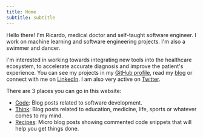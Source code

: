 ```yaml
---
title: Home
subtitle: subtitle
---
```


Hello there! I'm Ricardo, medical doctor and self-taught software engineer. I work on machine learning and software engineering projects. I'm also a swimmer and dancer.

I'm interested in working towards integrating new tools into the healthcare ecosystem, to accelerate accurate diagnosis and improve the patient's experience.
You can see my projects in my [GitHub profile](https://github.com/polyrand), read my [blog](https://ricardoanderegg.com/posts/) or connect with me on [LinkedIn](https://www.linkedin.com/in/ricardoanderegg/).
I am also very active on [Twitter](https://twitter.com/ricardoanderegg).

There are 3 places you can go in this website:

* [Code](https://ricardoanderegg.com/posts/): Blog posts related to software development.
* [Think](https://ricardoanderegg.com/thoughts/): Blog posts related to education, medicine, life, sports or whatever comes to my mind.
* [Recipes](https://ricardoanderegg.com/recipes/): Micro blog posts showing commented code snippets that will help you get things done.
